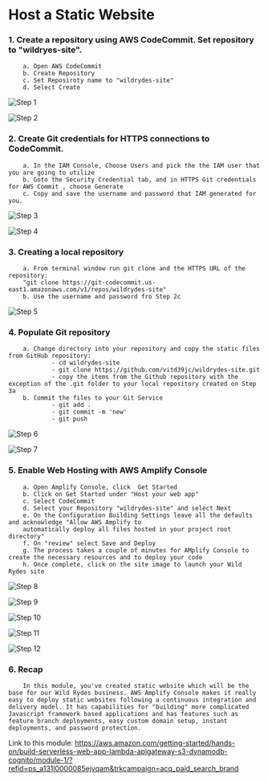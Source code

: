 # Host a Static Website

### 1. Create a repository using AWS CodeCommit. Set repository to "wildryes-site". 
        a. Open AWS CodeCommit
        b. Create Repository
        c. Set Reposiroty name to "wildrydes-site"
        d. Select Create

![Step 1](https://user-images.githubusercontent.com/101837302/207904875-159323a8-8f3b-4f1f-a241-61573c9b70aa.PNG)

![Step 2](https://user-images.githubusercontent.com/101837302/207904976-b0743f79-d77c-49c4-80eb-c4ac6880318c.PNG)
  
### 2. Create Git credentials for HTTPS connections to CodeCommit.
        a. In the IAM Console, Choose Users and pick the the IAM user that you are going to utilize
        b. Goto the Security Credential tab, and in HTTPS Git credentials for AWS Commit , choose Generate
        c. Copy and save the username and password that IAM generated for you.

![Step 3](https://user-images.githubusercontent.com/101837302/207905159-9d7d77c3-73b3-4064-ae9e-a3f89e1c304d.PNG)

![Step 4](https://user-images.githubusercontent.com/101837302/207905160-b9d07528-df5a-4553-8f3a-85fa4c53d4d4.PNG)  
        
### 3. Creating a local repository
        a. From terminal window run git clone and the HTTPS URL of the repository:
        "git clone https://git-codecommit.us-east1.amazonaws.com/v1/repos/wildrydes-site"
        b. Use the username and password fro Step 2c

![Step 5](https://user-images.githubusercontent.com/101837302/207901682-8be562db-7a08-4c19-ab9f-14a042638312.PNG)   

### 4. Populate Git repository
        a. Change directory into your repository and copy the static files from GitHub repository:
                - cd wildrydes-site
                - git clone https://github.com/vitd39jc/wildrydes-site.git
                - copy the items from the Github repository with the exception of the .git folder to your local repository created on Step 3a
        b. Commit the files to your Git Service
                - git add .
                - git commit -m 'new'
                - git push

![Step 6](https://user-images.githubusercontent.com/101837302/207901887-246753bd-d21a-4c12-b6fa-4e54db984e14.PNG)

![Step 7](https://user-images.githubusercontent.com/101837302/207902454-09016cef-a0ef-4729-89e7-d21f82aec1eb.PNG)
        
### 5. Enable Web Hosting with AWS Amplify Console
        a. Open Amplify Console, click  Get Started
        b. Click on Get Started under "Host your web app"
        c. Select CodeCommit
        d. Select your Repository "wildrydes-site" and select Next
        e. On the Configuration Building Settings leave all the defaults and acknowledge "Allow AWS Amplify to 
        automatically deploy all files hosted in your project root directory"
        f. On "review" select Save and Deploy
        g. The process takes a couple of minutes for AMplify Console to create the necessary resources and to deploy your code
        h. Once complete, click on the site image to launch your Wild Rydes site

![Step 8](https://user-images.githubusercontent.com/101837302/207902678-7b76f691-1dd0-43c1-9793-ed8508510907.PNG)

![Step 9](https://user-images.githubusercontent.com/101837302/207902764-aa85e6fe-d541-4e02-ba98-04abfaa29ecc.PNG)

![Step 10](https://user-images.githubusercontent.com/101837302/207902856-3c9f4cdc-1455-4a3a-a8f6-137472baecea.PNG)

![Step 11](https://user-images.githubusercontent.com/101837302/207903118-30a156cf-7a7d-4ddc-aa31-7572ba8804dd.PNG)

![Step 12](https://user-images.githubusercontent.com/101837302/207903147-11a1f721-760b-4e59-a180-89a05127915e.PNG)
        
### 6. Recap
        In this module, you've created static website which will be the base for our Wild Rydes business. AWS Amplify Console makes it really easy to deploy static websites following a continuous integration and delivery model. It has capabilities for "building" more complicated Javascript framework based applications and has features such as feature branch deployments, easy custom domain setup, instant deployments, and password protection.
        
Link to this module: https://aws.amazon.com/getting-started/hands-on/build-serverless-web-app-lambda-apigateway-s3-dynamodb-cognito/module-1/?refid=ps_a131l0000085ejvqam&trkcampaign=acq_paid_search_brand
